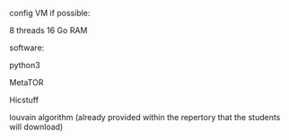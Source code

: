 config VM if possible:

8 threads 16 Go RAM

software:

python3

MetaTOR

Hicstuff

louvain algorithm (already provided within the repertory that the students will download)
